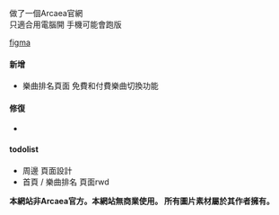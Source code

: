 做了一個Arcaea官網   
只適合用電腦開 手機可能會跑版  

[figma](https://www.figma.com/proto/C1XoZkemnk3ykEovt85fmr/Arcaea?node-id=1-2&starting-point-node-id=1%3A2&t=gATSV0zfMd9N9i7c-1)

#### 新增
- 樂曲排名頁面 免費和付費樂曲切換功能

#### 修復
- 

#### todolist
- 周邊 頁面設計
- 首頁 / 樂曲排名 頁面rwd

**本網站非Arcaea官方。本網站無商業使用。 
所有圖片素材屬於其作者擁有。**